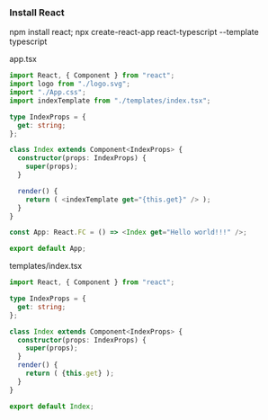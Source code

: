 ### Install React
npm install react;
npx create-react-app react-typescript --template typescript


app.tsx

```typescript
import React, { Component } from "react";
import logo from "./logo.svg";
import "./App.css";
import indexTemplate from "./templates/index.tsx";

type IndexProps = {
  get: string;
};

class Index extends Component<IndexProps> {
  constructor(props: IndexProps) {
    super(props);
  }

  render() {
    return ( <indexTemplate get="{this.get}" /> );
  }
}

const App: React.FC = () => <Index get="Hello world!!!" />;

export default App;
```

templates/index.tsx

```typescript
import React, { Component } from "react";

type IndexProps = {
  get: string;
};

class Index extends Component<IndexProps> {
  constructor(props: IndexProps) {
    super(props);
  }
  render() {
    return ( {this.get} );
  }
}

export default Index;
```
